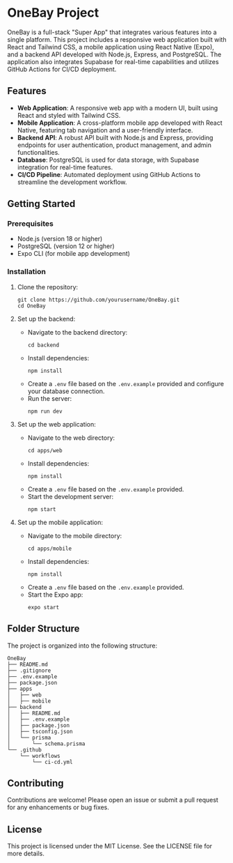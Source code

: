 # OneBay Project

OneBay is a full-stack "Super App" that integrates various features into a single platform. This project includes a responsive web application built with React and Tailwind CSS, a mobile application using React Native (Expo), and a backend API developed with Node.js, Express, and PostgreSQL. The application also integrates Supabase for real-time capabilities and utilizes GitHub Actions for CI/CD deployment.

## Features

- **Web Application**: A responsive web app with a modern UI, built using React and styled with Tailwind CSS.
- **Mobile Application**: A cross-platform mobile app developed with React Native, featuring tab navigation and a user-friendly interface.
- **Backend API**: A robust API built with Node.js and Express, providing endpoints for user authentication, product management, and admin functionalities.
- **Database**: PostgreSQL is used for data storage, with Supabase integration for real-time features.
- **CI/CD Pipeline**: Automated deployment using GitHub Actions to streamline the development workflow.

## Getting Started

### Prerequisites

- Node.js (version 18 or higher)
- PostgreSQL (version 12 or higher)
- Expo CLI (for mobile app development)

### Installation

1. Clone the repository:
   ```
   git clone https://github.com/yourusername/OneBay.git
   cd OneBay
   ```

2. Set up the backend:
   - Navigate to the backend directory:
     ```
     cd backend
     ```
   - Install dependencies:
     ```
     npm install
     ```
   - Create a `.env` file based on the `.env.example` provided and configure your database connection.
   - Run the server:
     ```
     npm run dev
     ```

3. Set up the web application:
   - Navigate to the web directory:
     ```
     cd apps/web
     ```
   - Install dependencies:
     ```
     npm install
     ```
   - Create a `.env` file based on the `.env.example` provided.
   - Start the development server:
     ```
     npm start
     ```

4. Set up the mobile application:
   - Navigate to the mobile directory:
     ```
     cd apps/mobile
     ```
   - Install dependencies:
     ```
     npm install
     ```
   - Create a `.env` file based on the `.env.example` provided.
   - Start the Expo app:
     ```
     expo start
     ```

## Folder Structure

The project is organized into the following structure:

```
OneBay
├── README.md
├── .gitignore
├── .env.example
├── package.json
├── apps
│   ├── web
│   ├── mobile
├── backend
│   ├── README.md
│   ├── .env.example
│   ├── package.json
│   ├── tsconfig.json
│   └── prisma
│       └── schema.prisma
└── .github
    └── workflows
        └── ci-cd.yml
```

## Contributing

Contributions are welcome! Please open an issue or submit a pull request for any enhancements or bug fixes.

## License

This project is licensed under the MIT License. See the LICENSE file for more details.